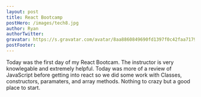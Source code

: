 ```yaml
---
layout: post
title: React Bootcamp
postHero: /images/tech8.jpg
author: Ryan
authorTwitter: 
gravatar: https://s.gravatar.com/avatar/8aa8860849690fd1397f0c42faa71795?s=80
postFooter:
---
```


Today was the first day of my React Bootcam. The instructor is very knowlegable and extremely helpful.
Today was more of a review of JavaScript before getting into react so we did some work with
Classes, constructors, paramaters, and array methods. Nothing to crazy but a good place to start. 
